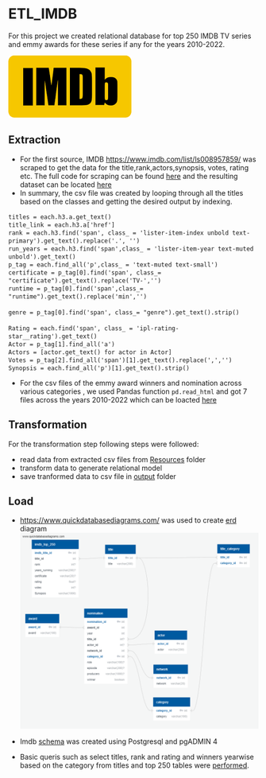 # ETL_IMDB

For this project we created relational database for top 250 IMDB TV series and  emmy awards for these series if any for the years 2010-2022.



   ![image](Extraction/IMDB%20image.png)

## Extraction

- For the first source, IMDB <https://www.imdb.com/list/ls008957859/> was scraped to get the data for the title,rank,actors,synopsis, votes, rating etc. The full code for scraping can be found [here](https://github.com/joshi-swetam/ETL_IMDB/blob/main/Extraction/IMDB_Scrape.ipynb) and the resulting dataset can be located [here](https://github.com/joshi-swetam/ETL_IMDB/tree/extract/Extraction/Resources)
- In summary, the csv file was created by looping through all the titles based on the classes and getting the desired output by indexing. 

~~~ 
titles = each.h3.a.get_text()
title_link = each.h3.a['href'] 
rank = each.h3.find('span', class_ = 'lister-item-index unbold text-primary').get_text().replace('.', '')
run_years = each.h3.find('span',class_ = 'lister-item-year text-muted unbold').get_text()
p_tag = each.find_all('p',class_ = 'text-muted text-small')
certificate = p_tag[0].find('span', class_= "certificate").get_text().replace('TV-','')
runtime = p_tag[0].find('span',class_= "runtime").get_text().replace('min','')

genre = p_tag[0].find('span', class_= "genre").get_text().strip()

Rating = each.find('span', class_ = 'ipl-rating-star__rating').get_text()
Actor = p_tag[1].find_all('a')
Actors = [actor.get_text() for actor in Actor]
Votes = p_tag[2].find_all('span')[1].get_text().replace(',','')
Synopsis = each.find_all('p')[1].get_text().strip() 
~~~


    
- For the csv files of the emmy award winners and nomination across various categories , we used Pandas function `pd.read_html` and got 7 files across the years 2010-2022 which can be loacted [here](https://github.com/joshi-swetam/ETL_IMDB/tree/extract/Extraction/Resources)

## Transformation
For the transformation step following steps were followed: 
-  read data from extracted csv files from [Resources](https://github.com/joshi-swetam/ETL_IMDB/tree/transform/Transformation/Resources) folder
- transform data to generate relational model
- save tranformed data to csv file in [output](https://github.com/joshi-swetam/ETL_IMDB/tree/transform/Transformation/output) folder

## Load

- https://www.quickdatabasediagrams.com/ was used to create [erd](erd) diagram 
![image](Load/erd.png)

- Imdb [schema](https://github.com/joshi-swetam/ETL_IMDB/blob/load/Load/schema.sql) was created using Postgresql and pgADMIN 4 
 - Basic queris such as select titles, rank and rating  and winners yearwise based on  the category from titles and top 250 tables were [performed](https://github.com/joshi-swetam/ETL_IMDB/blob/main/Load/Queries.sql).
